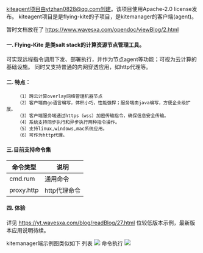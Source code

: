 kiteagent项目由ytzhan0828@qq.com创建。该项目使用Apache-2.0 license发布。
kiteagent项目是是flying-kite的子项目，是kitemanager的客户端(agent)。

暂时文档放在了 https://www.wavesxa.com/opendoc/viewBlog/2.html

#### 一. Flying-Kite 是类salt stack的计算资源节点管理工具。
可实现远程指令调用下发、部署执行，并作为节点agent等功能；可视为云计算的基础设施。
同时又支持普通的内网穿透应用，如http代理等。

#### 二. 特点：
```
	（1）跨云计算overlay网络管理机器节点
	（2）客户端由go语言编写，体积小巧，性能强悍；服务端由java编写，方便企业级扩展。
	（3）客户端服务端通过https（wss）加密传输指令，确保信息安全传输。
	（4）系统支持同步执行和异步执行两种指令操作。
	（5）支持linux,windows,mac系统应用。
	（6）可作为http代理。
```

#### 三.目前支持命令集

| 命令类型  |  说明 |
| ------------ | ------------ |
| cmd.rum  | 通用命令 |
| proxy.http | http代理命令 |

#### 四. 体验
详见 https://yt.wavesxa.com/blog/readBlog/27.html 位较低版本示例，最新版本应用说明待续。

kitemanager端示例图类似如下
列表
![](https://yt.wavesxa.com/blog/attachment/24-kitemanager-index-v0.7.0.jpg?id=19)
命令执行
![](https://yt.wavesxa.com/blog/attachment/24-kite-exec-v0.7.0.jpg?id=20)
